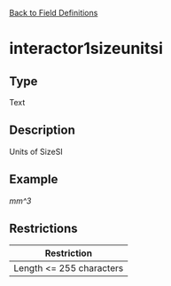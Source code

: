 [Back to Field Definitions](../../field_definition_overview)
# interactor1sizeunitsi

## Type
Text

## Description


Units of SizeSI
## Example
*mm^3*

## Restrictions
| Restriction |
| :---------: |
| Length <= 255 characters |

